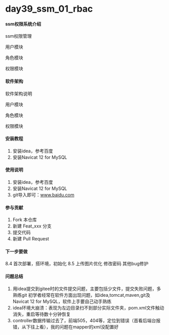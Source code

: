 # day39_ssm_01_rbac

#### ssm权限系统介绍
ssm权限管理

用户模块

角色模块

权限模块

#### 软件架构
软件架构说明


用户模块

角色模块

权限模块


#### 安装教程

1.  安装idea，参考百度
2.  安装Navicat 12 for MySQL


#### 使用说明

1.  安装idea，参考百度
2.  安装Navicat 12 for MySQL
3.  git导入即可：www.baidu.com

#### 参与贡献

1.  Fork 本仓库
2.  新建 Feat_xxx 分支
3.  提交代码
4.  新建 Pull Request

#### 下一步要做
8.4
首次部署，搭环境，初始化
8.5
上传图片优化
修改密码
其他bug修护
#### 问题总结

1.  用idea提交到gitee时的文件提交问题，主要包括少文件，提交失败问题，多熟练git
初学者经常在软件方面出现问题，如idea,tomcat,maven,git及Navicat 12 for MySQL，软件上手要自己动手熟练
2.  idea环境大崩溃：表现为左边目录扫不到部分实际文件夹，pom.xml文件触动消失，重启等待数十分钟恢复
3.  controller数据传输过去了，前端505，404等，定位到错误（首看后端台报错，从下往上看），我的问题在mapper的xml没配置好
